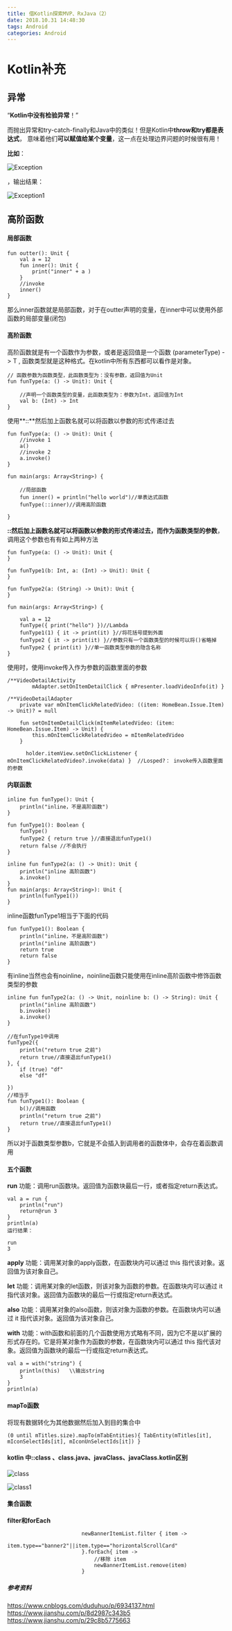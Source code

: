 ```yaml
---
title: 借Kotlin探索MVP、RxJava（2）
date: 2018.10.31 14:48:30
tags: Android
categories: Android
---
```



# Kotlin补充

## 异常
“**Kotlin中没有检验异常**！”

而抛出异常和try-catch-finally和Java中的类似！但是Kotlin中**throw和try都是表达式**，
意味着他们**可以赋值给某个变量**，这一点在处理边界问题的时候很有用！

**比如**：

![Exception](images/借Kotlin探索MVP、RxJava/Exception.jpg)

，输出结果：

![Exception1](images/借Kotlin探索MVP、RxJava/Exception1.jpg)

## 高阶函数
#### 局部函数

```
fun outter(): Unit {
    val a = 12
    fun inner(): Unit {
        print("inner" + a )
    }
    //invoke
    inner()
}
```
那么inner函数就是局部函数，对于在outter声明的变量，在inner中可以使用外部函数的局部变量(闭包)

#### 高阶函数

高阶函数就是有一个函数作为参数，或者是返回值是一个函数
(parameterType) -> T , 函数类型就是这种格式。在kotlin中所有东西都可以看作是对象。
```
// 函数参数为函数类型，此函数类型为：没有参数，返回值为Unit
fun funType(a: () -> Unit): Unit {

    //声明一个函数类型的变量，此函数类型为：参数为Int，返回值为Int
    val b: (Int) -> Int
}
```
使用**::**然后加上函数名就可以将函数以参数的形式传递过去
```
fun funType(a: () -> Unit): Unit {
    //invoke 1
    a()
    //invoke 2
    a.invoke()
}

fun main(args: Array<String>) {

    //局部函数
    fun inner() = println("hello world")//单表达式函数
    funType(::inner)//调用高阶函数

}
```
**::**然后加上函数名就可以将函数以参数的形式传递过去，而作为**函数类型的参数**，调用这个参数也有有如上两种方法

```
fun funType(a: () -> Unit): Unit {
}

fun funType1(b: Int, a: (Int) -> Unit): Unit {
}

fun funType2(a: (String) -> Unit): Unit {
}

fun main(args: Array<String>) {

    val a = 12
    funType({ print("hello") })//Lambda
    funType1(1) { it -> print(it) }//将花括号提到外面
    funType2 { it -> print(it) }//参数只有一个函数类型的时候可以将()省略掉
    funType2 { print(it) }//单一函数类型参数的隐含名称
}
```
使用时，使用invoke传入作为参数的函数里面的参数
```
/**VideoDetailActivity
        mAdapter.setOnItemDetailClick { mPresenter.loadVideoInfo(it) }
```

```
/**VideoDetailAdapter
    private var mOnItemClickRelatedVideo: ((item: HomeBean.Issue.Item) -> Unit)? = null

    fun setOnItemDetailClick(mItemRelatedVideo: (item: HomeBean.Issue.Item) -> Unit) {
        this.mOnItemClickRelatedVideo = mItemRelatedVideo
    }

      holder.itemView.setOnClickListener { mOnItemClickRelatedVideo?.invoke(data) }  //Losped?： invoke传入函数里面的参数
```
#### 内联函数

```
inline fun funType(): Unit {
    println("inline，不是高阶函数")
}

fun funType1(): Boolean {
    funType()
    funType2 { return true }//直接退出funType1()
    return false //不会执行
}

inline fun funType2(a: () -> Unit): Unit {
    println("inline 高阶函数")
    a.invoke()
}   
fun main(args: Array<String>): Unit {
    println(funType1())
}

```
inline函数funType1相当于下面的代码
```
fun funType1(): Boolean {
    println("inline，不是高阶函数")
    println("inline 高阶函数")
    return true
    return false
}
```
有inline当然也会有noinline，noinline函数只能使用在inline高阶函数中修饰函数类型的参数
```
inline fun funType2(a: () -> Unit, noinline b: () -> String): Unit {
    println("inline 高阶函数")
    b.invoke()
    a.invoke()
}

//在funType1中调用
funType2({
    println("return true 之前")
    return true//直接退出funType1()
}, {
    if (true) "df"
    else "df"

})
//相当于
fun funType1(): Boolean {
    b()//调用函数
    println("return true 之前")
    return true//直接退出funType1()
}
```
所以对于函数类型参数b，它就是不会插入到调用者的函数体中，会存在着函数调用

#### 五个函数
**run**
功能：调用run函数块。返回值为函数块最后一行，或者指定return表达式。
```
val a = run {
    println("run")
    return@run 3
}
println(a)
运行结果：

run
3
```

**apply**
功能：调用某对象的apply函数，在函数块内可以通过 this 指代该对象。返回值为该对象自己。

**let**
功能：调用某对象的let函数，则该对象为函数的参数。在函数块内可以通过 it 指代该对象。返回值为函数块的最后一行或指定return表达式。

**also**
功能：调用某对象的also函数，则该对象为函数的参数。在函数块内可以通过 it 指代该对象。返回值为该对象自己。

**with**
功能：with函数和前面的几个函数使用方式略有不同，因为它不是以扩展的形式存在的。它是将某对象作为函数的参数，在函数块内可以通过 this 指代该对象。返回值为函数块的最后一行或指定return表达式。
```
val a = with("string") {
    println(this)   \\输出string
    3
}
println(a)
```
#### mapTo函数
将现有数据转化为其他数据然后加入到目的集合中
```
(0 until mTitles.size).mapTo(mTabEntities){ TabEntity(mTitles[it], mIconSelectIds[it], mIconUnSelectIds[it]) }
```
#### kotlin 中::class 、class.java、javaClass、javaClass.kotlin区别

![class](images/借Kotlin探索MVP、RxJava/class.jpg)

![class1](images/借Kotlin探索MVP、RxJava/class1.jpg)

#### 集合函数
**filter和forEach**
```
                        newBannerItemList.filter { item ->
                            item.type=="banner2"||item.type=="horizontalScrollCard"
                        }.forEach{ item ->
                            //移除 item
                            newBannerItemList.remove(item)
                        }
```


##### 参考资料
https://www.cnblogs.com/duduhuo/p/6934137.html
https://www.jianshu.com/p/8d2987c343b5
https://www.jianshu.com/p/29c8b5775663

